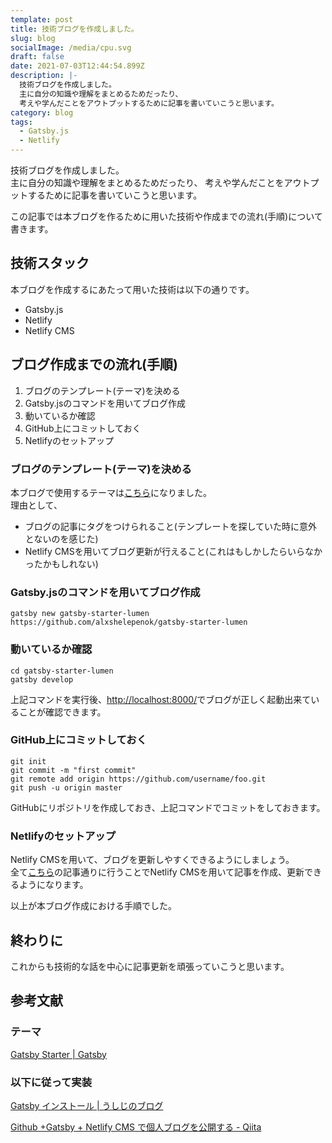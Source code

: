 ```yaml
---
template: post
title: 技術ブログを作成しました。
slug: blog
socialImage: /media/cpu.svg
draft: false
date: 2021-07-03T12:44:54.899Z
description: |-
  技術ブログを作成しました。  
  主に自分の知識や理解をまとめるためだったり、
  考えや学んだことをアウトプットするために記事を書いていこうと思います。
category: blog
tags:
  - Gatsby.js
  - Netlify
---
```

技術ブログを作成しました。  
主に自分の知識や理解をまとめるためだったり、
考えや学んだことをアウトプットするために記事を書いていこうと思います。

この記事では本ブログを作るために用いた技術や作成までの流れ(手順)について書きます。

## 技術スタック
本ブログを作成するにあたって用いた技術は以下の通りです。
* Gatsby.js
* Netlify
* Netlify CMS

## ブログ作成までの流れ(手順)
1. ブログのテンプレート(テーマ)を決める
2. Gatsby.jsのコマンドを用いてブログ作成
3. 動いているか確認
4. GitHub上にコミットしておく
5. Netlifyのセットアップ

### ブログのテンプレート(テーマ)を決める  
本ブログで使用するテーマは[こちら](https://www.gatsbyjs.com/starters/alxshelepenok/gatsby-starter-lumen/)になりました。  
理由として、
   * ブログの記事にタグをつけられること(テンプレートを探していた時に意外とないのを感じた)
   * Netlify CMSを用いてブログ更新が行えること(これはもしかしたらいらなかったかもしれない)

### Gatsby.jsのコマンドを用いてブログ作成  
```
gatsby new gatsby-starter-lumen https://github.com/alxshelepenok/gatsby-starter-lumen
```
### 動いているか確認  
```
cd gatsby-starter-lumen
gatsby develop
```  
上記コマンドを実行後、[http://localhost:8000/](http://localhost:8000/)でブログが正しく起動出来ていることが確認できます。

### GitHub上にコミットしておく
```
git init
git commit -m "first commit"
git remote add origin https://github.com/username/foo.git
git push -u origin master
```
GitHubにリポジトリを作成しておき、上記コマンドでコミットをしておきます。

### Netlifyのセットアップ  
Netlify CMSを用いて、ブログを更新しやすくできるようにしましょう。  
全て[こちら](https://qiita.com/Kento75/items/7316dd5b7a8014d6c178)の記事通りに行うことでNetlify CMSを用いて記事を作成、更新できるようになります。

以上が本ブログ作成における手順でした。

## 終わりに
これからも技術的な話を中心に記事更新を頑張っていこうと思います。

## 参考文献

### テーマ
[Gatsby Starter | Gatsby](https://www.gatsbyjs.com/starters/alxshelepenok/gatsby-starter-lumen/)

### 以下に従って実装
[Gatsby インストール | うしじのブログ](https://www.ushiji.online/gatsby-install)

[Github +Gatsby + Netlify CMS で個人ブログを公開する - Qiita](https://qiita.com/Kento75/items/7316dd5b7a8014d6c178)

